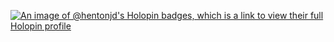 [![An image of @hentonjd's Holopin badges, which is a link to view their full Holopin profile](https://holopin.me/hentonjd)](https://holopin.io/@hentonjd)
<!---
--->
